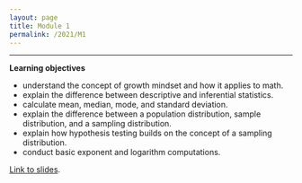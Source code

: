 ```yaml
---
layout: page
title: Module 1
permalink: /2021/M1
---
```


---
**Learning objectives**
- understand the concept of growth mindset and how it applies to math.  
- explain the difference between descriptive and inferential statistics.  
- calculate mean, median, mode, and standard deviation.  
- explain the difference between a population distribution, sample distribution, and a sampling distribution.
- explain how hypothesis testing builds on the concept of a sampling distribution.
- conduct basic exponent and logarithm computations.

[Link to slides](https://docs.google.com/presentation/d/1coa1-AV8xw-5KAuaikKcYD5w42GjJvy_35pYseoZv1s/edit?usp=sharing).